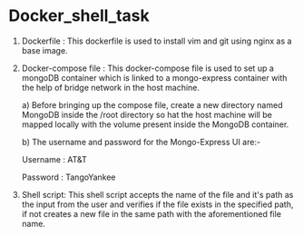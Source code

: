 # Docker_shell_task

1. Dockerfile : This dockerfile is used to install vim and git using nginx as a base image.

2. Docker-compose file : This docker-compose file is used to set up a mongoDB container which is linked to a mongo-express container with the help of bridge network in the host machine. 
   
   a) Before bringing up the compose file, create a new directory named MongoDB inside the /root directory so hat the host machine will be mapped locally with the volume present inside the MongoDB container. 
   
   b) The username and password for the Mongo-Express UI are:-
      
      Username : AT&T
      
      Password : TangoYankee

3. Shell script: This shell script accepts the name of the file and it's path as the input from the user and verifies if the file exists in the specified path, if not creates a new file in the same path with the aforementioned file name.
